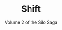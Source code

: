 ---
title: "Shift"
slug: "shift"
subtitle: "Volume 2 of the Silo Saga"
publisher: "Broad Reach Publishing"
published: "2013"
asin: "1481983555"
authors: 
  - hugh-howey
started: "2013-04-01"
start_year: "2013"
finished: "2013-04-14"
---
